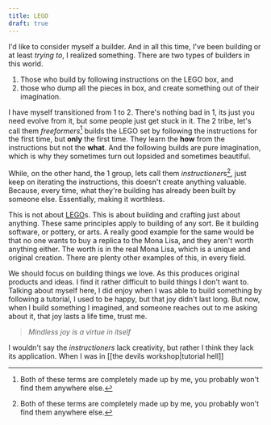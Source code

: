 ```yaml
---
title: LEGO
draft: true
---
```

I'd like to consider myself a builder. And in all this time, I've been building or at least *trying to*, I realized something. There are two types of builders in this world.

1. Those who build by following instructions on the LEGO box, and
2. those who dump all the pieces in box, and create something out of their imagination.

I have myself transitioned from 1 to 2. There's nothing bad in 1, its just you need evolve from it, but some people just get stuck in it. The 2 tribe, let's call them *freeformers*[^1] builds the LEGO set by following the instructions for the first time, but **only** the first time. They learn the **how** from the instructions but not the **what**. And the following builds are pure imagination, which is why they sometimes turn out lopsided and sometimes beautiful.

While, on the other hand, the 1 group, lets call them *instructioner*s[^1], just keep on iterating the instructions, this doesn't create anything valuable. Because, every time, what they're building has already been built by someone else. Essentially, making it worthless.

This is not about [LEGO](https://lego.com)s. This is about building and crafting just about anything. These same principles apply to building of any sort. Be it building software, or pottery, or arts. A really good example for the same would be that no one wants to buy a replica to the Mona Lisa, and they aren't worth anything either. The worth is in the real Mona Lisa, which is a unique and original creation. There are plenty other examples of this, in every field.

We should focus on building things we love. As this produces original products and ideas. I find it rather difficult to build things I don't want to. Talking about myself here, I did enjoy when I was able to build something by following a tutorial, I used to be happy, but that joy didn't last long. But now, when I build something I imagined, and someone reaches out to me asking about it, that joy lasts a life time, trust me.

> *Mindless joy is a virtue in itself*

I wouldn't say the *instructioners* lack creativity, but rather I think they lack its application. When I was in [[the devils workshop|tutorial hell]] 

[^1]: Both of these terms are completely made up by me, you probably won't find them anywhere else.
